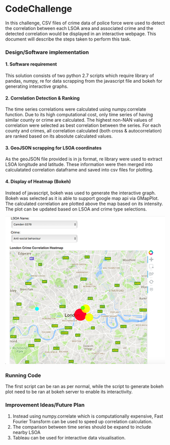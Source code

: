# CodeChallenge

In this challenge, CSV files of crime data of police force were used to detect the correlation between each LSOA area and associated crime and the detected correlation would be displayed in an interactive webpage. This document will describe the steps taken to perform this task.

### Design/Software implementation
#### 1. Software requirement
This solution consists of two python 2.7 scripts which require library of pandas, numpy, re for data scrapping from the javascript file and bokeh for generating interactive graphs. 

#### 2. Correlation Detection & Ranking
The time series correlations were calculated using numpy.correlate function. Due to its high computational cost, only time series of having similar county or crime are calculated. The highest non-NAN values of correlation were selected as best correlation between the series. For each county and crimes, all correlation calculated (both cross & autocorrelation) are ranked based on its absolute calculated values.

#### 3. GeoJSON scrapping for LSOA coordinates
As the geoJSON file provided is in js format, re library were used to extract LSOA longitude and latitude. These information were then merged into calculatated correlation dataframe and saved into csv files for plotting.

#### 4. Display of Heatmap (Bokeh)
Instead of javascript, bokeh was used to generate the interactive graph. Bokeh was selected as it is able to support google map api via GMapPlot. The calculated correlation are plotted above the map based on its intensity. The plot can be updated based on LSOA and crime type selections.

![alt text](https://github.com/wtkmichael/CodeChallenge/blob/master/HeatMap.png)


### Running Code
The first script can be ran as per normal, while the script to generate bokeh plot need to be ran at bokeh server to enable its interactivity. 

### Improvement Ideas/Future Plan
1. Instead using numpy.correlate which is computationally expensive, Fast Fourier Transform can be used to speed up correlation calculation.
2. The comparison between time series should be expand to include nearby LSOA
3. Tableau can be used for interactive data visualisation.
